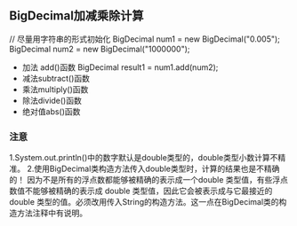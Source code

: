 

## BigDecimal加减乘除计算

 // 尽量用字符串的形式初始化
BigDecimal num1 = new BigDecimal("0.005");
BigDecimal num2 = new BigDecimal("1000000");
* 加法 add()函数 BigDecimal result1 = num1.add(num2);
* 减法subtract()函数
* 乘法multiply()函数    
* 除法divide()函数
* 绝对值abs()函数
### 注意
1.System.out.println()中的数字默认是double类型的，double类型小数计算不精准。
2.使用BigDecimal类构造方法传入double类型时，计算的结果也是不精确的！
因为不是所有的浮点数都能够被精确的表示成一个double 类型值，有些浮点数值不能够被精确的表示成 double 类型值，因此它会被表示成与它最接近的 double 类型的值。必须改用传入String的构造方法。这一点在BigDecimal类的构造方法注释中有说明。
